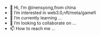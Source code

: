 - 👋 Hi, I’m @inensyong,from china
- 👀 I’m interested in web3.0,nft/meta/gamefi
- 🌱 I’m currently learning ...
- 💞️ I’m looking to collaborate on ...
- 📫 How to reach me ...

<!---
inensyong/inensyong is a ✨ special ✨ repository because its `README.md` (this file) appears on your GitHub profile.
You can click the Preview link to take a look at your changes.
--->
